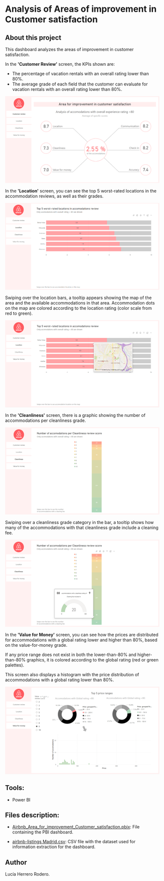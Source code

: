 # Analysis of Areas of improvement in Customer satisfaction

## About this project

This dashboard analyzes the areas of improvement in customer satisfaction.

In the **'Customer Review'** screen, the KPIs shown are:

* The percentage of vacation rentals with an overall rating lower than 80%.
* The average grade of each field that the customer can evaluate for vacation rentals with an overall rating lower than 80%.

![1](/.readme_resources/1.png)

In the **'Location'** screen, you can see the top 5 worst-rated locations in the accommodation reviews, as well as their grades.

![2](/.readme_resources/2.png)

Swiping over the location bars, a tooltip appears showing the map of the area and the available accommodations in that area. Accommodation dots on the map are colored according to the location rating (color scale from red to green).

![3](/.readme_resources/3.png)

In the **'Cleanliness'** screen, there is a graphic showing the number of accommodations per cleanliness grade.

![4](/.readme_resources/4.png)

Swiping over a cleanliness grade category in the bar, a tooltip shows how many of the accommodations with that cleanliness grade include a cleaning fee.

![5](/.readme_resources/5.png)

In the **'Value for Money'** screen, you can see how the prices are distributed for accommodations with a global rating lower and higher than 80%, based on the value-for-money grade.

If any price range does not exist in both the lower-than-80% and higher-than-80% graphics, it is colored according to the global rating (red or green palettes).

This screen also displays a histogram with the price distribution of accommodations with a global rating lower than 80%.

![6](/.readme_resources/6.png)


## Tools:

* Power BI

## Files description:

* [Airbnb_Area_for_improvement_Customer_satisfaction.pbix](https://github.com/luherod/Exploracion_y_Visualizacion_de_datos/blob/main/Airbnb_Area_for_improvement_Customer_satisfaction.pbix): File containing the PBI dashboard.

* [airbnb-listings Madrid.csv](https://github.com/luherod/Exploracion_y_Visualizacion_de_datos/blob/main/airbnb-listings%20Madrid.csv): CSV file with the dataset used for information extraction for the dashboard.

## Author

Lucía Herrero Rodero.
